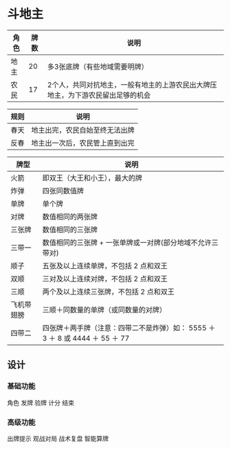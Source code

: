# 斗地主

角色 | 牌数 | 说明
--- | --- | ---
地主 | 20 | 多3张底牌（有些地域需要明牌）
农民 | 17 | 2个人，共同对抗地主，一般有地主的上游农民出大牌压地主，为下游农民留出足够的机会

规则 | 说明
--- | ---
春天 | 地主出完，农民自始至终无法出牌
反春 | 地主出一次后，农民管上直到出完

牌型 | 说明
--- | ---
火箭 | 即双王（大王和小王），最大的牌
炸弹 | 四张同数值牌
单牌 | 单个牌
对牌 | 数值相同的两张牌
三张牌 | 数值相同的三张牌
三带一 | 数值相同的三张牌 + 一张单牌或一对牌(部分地域不允许三带对)
顺子 | 五张及以上连续单牌，不包括 2 点和双王
双顺 | 三对及以上连续对牌，不包括 2 点和双王
三顺 | 两个及以上连续三张牌，不包括 2 点和双王
飞机带翅膀 | 三顺＋同数量的单牌（或同数量的对牌）
四带二 | 四张牌＋两手牌（注意：四带二不是炸弹）如： 5555 ＋ 3 ＋ 8 或 4444 ＋ 55 ＋ 77

## 设计

### 基础功能
角色
发牌
验牌
计分
结束

### 高级功能
出牌提示
观战对局
战术复盘
智能算牌

```python

```
